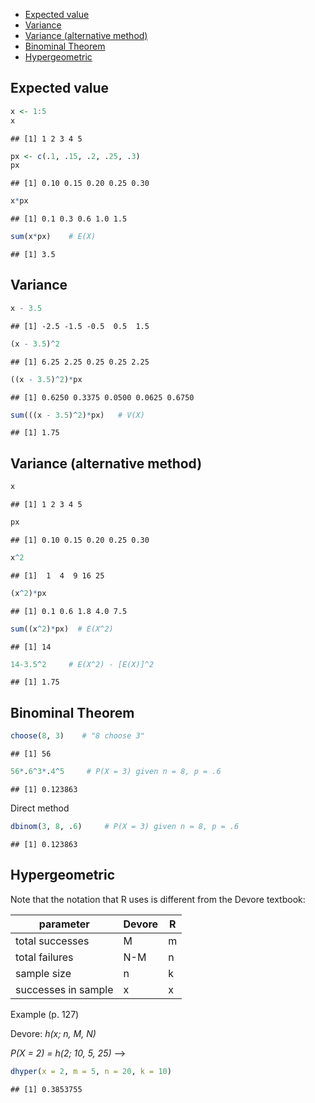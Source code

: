 -   [Expected value](#expected-value)
-   [Variance](#variance)
-   [Variance (alternative method)](#variance-alternative-method)
-   [Binominal Theorem](#binominal-theorem)
-   [Hypergeometric](#hypergeometric)

Expected value
--------------

``` r
x <- 1:5
x
```

    ## [1] 1 2 3 4 5

``` r
px <- c(.1, .15, .2, .25, .3)
px
```

    ## [1] 0.10 0.15 0.20 0.25 0.30

``` r
x*px
```

    ## [1] 0.1 0.3 0.6 1.0 1.5

``` r
sum(x*px)    # E(X)
```

    ## [1] 3.5

Variance
--------

``` r
x - 3.5
```

    ## [1] -2.5 -1.5 -0.5  0.5  1.5

``` r
(x - 3.5)^2
```

    ## [1] 6.25 2.25 0.25 0.25 2.25

``` r
((x - 3.5)^2)*px
```

    ## [1] 0.6250 0.3375 0.0500 0.0625 0.6750

``` r
sum(((x - 3.5)^2)*px)   # V(X)
```

    ## [1] 1.75

Variance (alternative method)
-----------------------------

``` r
x
```

    ## [1] 1 2 3 4 5

``` r
px
```

    ## [1] 0.10 0.15 0.20 0.25 0.30

``` r
x^2
```

    ## [1]  1  4  9 16 25

``` r
(x^2)*px
```

    ## [1] 0.1 0.6 1.8 4.0 7.5

``` r
sum((x^2)*px)  # E(X^2)
```

    ## [1] 14

``` r
14-3.5^2     # E(X^2) - [E(X)]^2
```

    ## [1] 1.75

Binominal Theorem
-----------------

``` r
choose(8, 3)    # "8 choose 3"
```

    ## [1] 56

``` r
56*.6^3*.4^5     # P(X = 3) given n = 8, p = .6
```

    ## [1] 0.123863

Direct method

``` r
dbinom(3, 8, .6)     # P(X = 3) given n = 8, p = .6
```

    ## [1] 0.123863

Hypergeometric
--------------

Note that the notation that R uses is different from the Devore
textbook:

| parameter           | Devore | R   |
|---------------------|--------|-----|
| total successes     | M      | m   |
| total failures      | N-M    | n   |
| sample size         | n      | k   |
| successes in sample | x      | x   |

Example (p. 127)

Devore: *h(x; n, M, N)*

*P(X = 2) = h(2; 10, 5, 25)* –&gt;

``` r
dhyper(x = 2, m = 5, n = 20, k = 10)
```

    ## [1] 0.3853755
